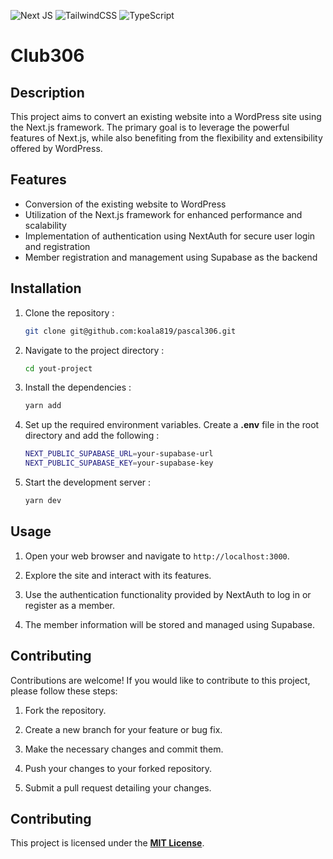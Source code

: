 ![Next JS](https://img.shields.io/badge/Next-black?style=for-the-badge&logo=next.js&logoColor=white)
![TailwindCSS](https://img.shields.io/badge/tailwindcss-%2338B2AC.svg?style=for-the-badge&logo=tailwind-css&logoColor=white)
![TypeScript](https://img.shields.io/badge/typescript-%23007ACC.svg?style=for-the-badge&logo=typescript&logoColor=white)

# Club306

## Description

This project aims to convert an existing website into a WordPress site using the Next.js framework. The primary goal is to leverage the powerful features of Next.js, while also benefiting from the flexibility and extensibility offered by WordPress.

## Features

- Conversion of the existing website to WordPress
- Utilization of the Next.js framework for enhanced performance and scalability
- Implementation of authentication using NextAuth for secure user login and registration
- Member registration and management using Supabase as the backend

## Installation

1. Clone the repository :

   ```bash
   git clone git@github.com:koala819/pascal306.git
   ```

2. Navigate to the project directory :

   ```bash
   cd yout-project
   ```

3. Install the dependencies :

   ```bash
   yarn add
   ```

4. Set up the required environment variables. Create a **.env** file in the root directory and add the following :

   ```bash
   NEXT_PUBLIC_SUPABASE_URL=your-supabase-url
   NEXT_PUBLIC_SUPABASE_KEY=your-supabase-key
   ```

5. Start the development server :

   ```bash
   yarn dev
   ```

## Usage

1. Open your web browser and navigate to `http://localhost:3000`.

2. Explore the site and interact with its features.

3. Use the authentication functionality provided by NextAuth to log in or register as a member.

4. The member information will be stored and managed using Supabase.

## Contributing

Contributions are welcome! If you would like to contribute to this project, please follow these steps:

1. Fork the repository.

2. Create a new branch for your feature or bug fix.

3. Make the necessary changes and commit them.

4. Push your changes to your forked repository.

5. Submit a pull request detailing your changes.

## Contributing

This project is licensed under the **[MIT License](https://fr.wikipedia.org/wiki/Licence_MIT)**.

